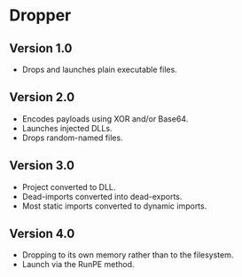 # Dropper

## Version 1.0

* Drops and launches plain executable files.

## Version 2.0

* Encodes payloads using XOR and/or Base64.
* Launches injected DLLs.
* Drops random-named files.

## Version 3.0

* Project converted to DLL.
* Dead-imports converted into dead-exports.
* Most static imports converted to dynamic imports.

## Version 4.0
* Dropping to its own memory rather than to the filesystem.
* Launch via the RunPE method.
